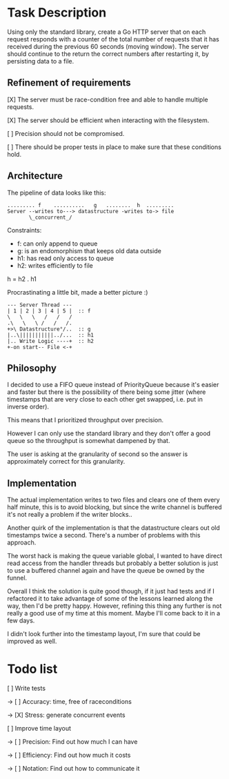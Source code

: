 # Task Description

Using only the standard library, create a Go HTTP server that on each request responds with a counter of the total number of requests that it has received during the previous 60 seconds (moving window). The server should continue to the return the correct numbers after restarting it, by persisting data to a file.

## Refinement of requirements

[X] The server must be race-condition free and able to handle multiple requests.

[X] The server should be efficient when interacting with the filesystem.

[ ] Precision should not be compromised.

[ ] There should be proper tests in place to make sure that these conditions hold.

## Architecture

The pipeline of data looks like this:
```
......... f    ..........   g   ........  h  .........
Server --writes to---> datastructure -writes to-> file
       \_concurrent_/
```
Constraints:

- f:  can only append to queue
- g:  is an endomorphism that keeps old data outside
- h1: has read only access to queue
- h2: writes efficiently to file

h = h2 . h1

Procrastinating a little bit, made a better picture :)
```
--- Server Thread ---
| 1 | 2 | 3 | 4 | 5 |  :: f
\   \   \   /   /   /
.\   \   \ /   /   /.
+>\ Datastructure°/..  :: g
|..\|||||||||||../...  :: h1
|.. Write Logic ----+  :: h2
+-on start-- File <-+
```
## Philosophy

I decided to use a FIFO queue instead of PriorityQueue because it's easier and faster but there is the possibility of there being some jitter (where timestamps that are very close to each other get swapped, i.e. put in inverse order).

This means that I prioritized throughput over precision.

However I can only use the standard library and they don't offer a good queue so the throughput is somewhat dampened by that.

The user is asking at the granularity of second so the answer is approximately correct for this granularity.

## Implementation

The actual implementation writes to two files and clears one of them every half minute, this is to avoid blocking, but since the write channel is buffered it's not really a problem if the writer blocks..

Another quirk of the implementation is that the datastructure clears out old timestamps twice a second. There's a number of problems with this approach.

The worst hack is making the queue variable global, I wanted to have direct read access from the handler threads but probably a better solution is just to use a buffered channel again and have the queue be owned by the funnel.

Overall I think the solution is quite good though, if it just had tests and if I refactored it to take advantage of some of the lessons learned along the way, then I'd be pretty happy. However, refining this thing any further is not really a good use of my time at this moment. Maybe I'll come back to it in a few days.

I didn't look further into the timestamp layout, I'm sure that could be improved as well.

# Todo list

[ ] Write tests

-> [ ] Accuracy: time, free of raceconditions

-> [X] Stress: generate concurrent events

[ ] Improve time layout

-> [ ] Precision: Find out how much I can have

-> [ ] Efficiency: Find out how much it costs

-> [ ] Notation: Find out how to communicate it



